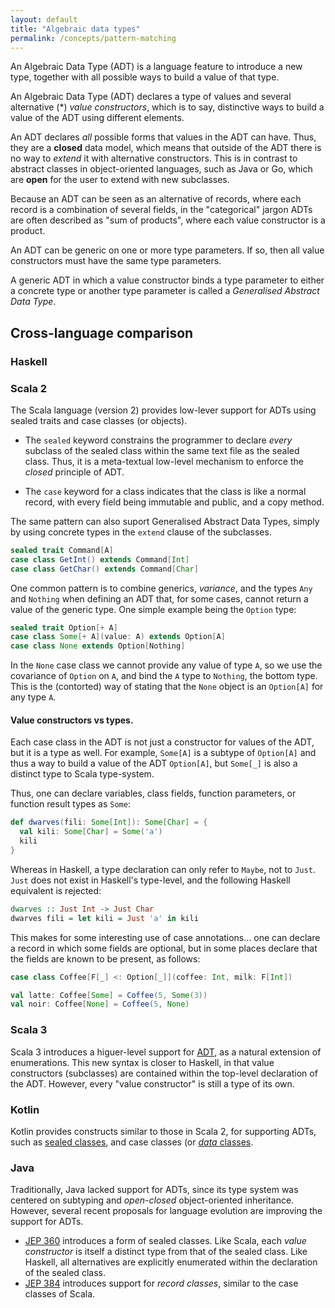 ```yaml
---
layout: default
title: "Algebraic data types"
permalink: /concepts/pattern-matching
---
```


An Algebraic Data Type (ADT) is a language feature to introduce a new type, together with all possible ways to build a value of that type.

An Algebraic Data Type (ADT) declares a type of values and several alternative (*) _value constructors_, 
which is to say, distinctive ways to build a value of the ADT using different elements.

An ADT declares _all_ possible forms that values in the ADT can have. Thus, they are a **closed** data model, which means that outside 
of the ADT there is no way to _extend_ it with alternative constructors. 
This is in contrast to abstract classes in object-oriented languages, such as Java or Go, 
which are **open** for the user to extend with new subclasses.

Because an ADT can be seen as an alternative of records, where each record is a combination of several fields, 
in the "categorical" jargon ADTs are often described as "sum of products", where each value constructor is a product.

An ADT can be generic on one or more type parameters. If so, then all value constructors must have the same type parameters.

A generic ADT in which a value constructor binds a type parameter to either a concrete type or another type parameter 
is called a _Generalised Abstract Data Type_. 


## Cross-language comparison

### Haskell

### Scala 2

The Scala language (version 2) provides low-lever support for ADTs using sealed traits and case classes (or objects).

- The `sealed` keyword constrains the programmer to declare _every_ subclass 
  of the sealed class within the same text file as the sealed class. 
  Thus, it is a meta-textual low-level mechanism to enforce the _closed_ principle of ADT.

- The `case` keyword for a class indicates that the class is like a normal record, with 
  every field being immutable and public, and a copy method.


The same pattern can also suport Generalised Abstract Data Types,
simply by using concrete types in the `extend` clause of the subclasses.

``` scala
sealed trait Command[A]
case class GetInt() extends Command[Int]
case class GetChar() extends Command[Char]
```

One common pattern is to combine generics, _variance_, and the types `Any` and `Nothing`
when defining an ADT that, for some cases, cannot return a value of the generic type.
One simple example being the `Option` type:

``` scala
sealed trait Option[+ A]
case class Some[+ A](value: A) extends Option[A]
case class None extends Option[Nothing]
```

In the `None` case class we cannot provide any value of type `A`, so we use the covariance of `Option` on `A`, 
and bind the `A` type to `Nothing`, the bottom type. 
This is the (contorted) way of stating that the `None` object is an `Option[A]` for any type `A`.


#### Value constructors vs types.

Each case class in the ADT is not just a constructor for values of the ADT, but it is a type as well. 
For example, `Some[A]` is a subtype of `Option[A]` and thus a way to build a 
value of the ADT `Option[A]`, but `Some[_]` is also a distinct type to Scala type-system.

Thus, one can declare variables, class fields, function parameters, or function result types as `Some`: 

```Scala
def dwarves(fili: Some[Int]): Some[Char] = {
  val kili: Some[Char] = Some('a')
  kili
}
```

Whereas in Haskell, a type declaration can only refer to `Maybe`, not to `Just`. `Just` does not exist in Haskell's type-level, 
and the following Haskell equivalent is rejected:

```Haskell
dwarves :: Just Int -> Just Char 
dwarves fili = let kili = Just 'a' in kili
```

This makes for some interesting use of case annotations... one can declare a record in which some fields are optional, 
but in some places declare that the fields are known to be present, as follows: 

``` scala
case class Coffee[F[_] <: Option[_]](coffee: Int, milk: F[Int])

val latte: Coffee[Some] = Coffee(5, Some(3))
val noir: Coffee[None] = Coffee(5, None)
```

### Scala 3 

Scala 3 introduces a higuer-level support for [ADT](https://dotty.epfl.ch/docs/reference/enums/adts.html), 
as a natural extension of enumerations. This new syntax is closer to Haskell, in that value constructors (subclasses)
are contained within the top-level declaration of the ADT. However, every "value constructor" is still a type of its own.


### Kotlin

Kotlin provides constructs similar to those in Scala 2, for supporting ADTs, such as 
[sealed classes](https://kotlinlang.org/docs/reference/sealed-classes.html), 
and case classes (or [_data_ classes](https://kotlinlang.org/docs/reference/data-classes.html).


### Java

Traditionally, Java lacked support for ADTs, since its type system was centered on subtyping and _open-closed_ object-oriented inheritance.
However, several recent proposals for language evolution are improving the support for ADTs.

- [JEP 360](https://openjdk.java.net/jeps/360) introduces a form of sealed classes. Like Scala, each _value constructor_ 
is itself a distinct type from that of the sealed class. Like Haskell, all alternatives are explicitly enumerated 
within the declaration of the sealed class.
- [JEP 384](https://openjdk.java.net/jeps/384) introduces support for _record classes_, similar to the case classes of Scala.

